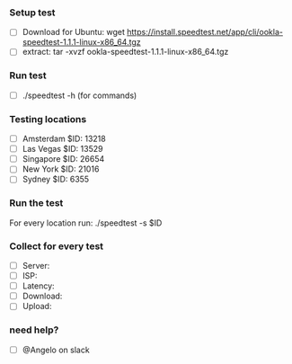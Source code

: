 ### Setup test
* [ ]  Download for Ubuntu: wget https://install.speedtest.net/app/cli/ookla-speedtest-1.1.1-linux-x86_64.tgz
* [ ]  extract: tar -xvzf ookla-speedtest-1.1.1-linux-x86_64.tgz

### Run test
* [ ]  ./speedtest -h (for commands)

### Testing locations
* [ ]  Amsterdam $ID: 13218
* [ ]  Las Vegas $ID: 13529
* [ ]  Singapore $ID: 26654
* [ ]  New York $ID: 21016
* [ ]  Sydney $ID: 6355

### Run the test
For every location run: ./speedtest -s $ID

### Collect for every test
* [ ]  Server:
* [ ]  ISP:
* [ ]  Latency:
* [ ]  Download:
* [ ]  Upload:

### need help?
* [ ]  @Angelo on slack
